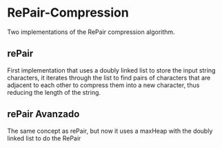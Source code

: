 # RePair-Compression
Two implementations of the RePair compression algorithm.
## rePair
First implementation that uses a doubly linked list to store the input string characters, it iterates through the list to find pairs of characters that are adjacent to each other to compress them into a new character, thus reducing the length of the string.

## rePair Avanzado
The same concept as rePair, but now it uses a maxHeap with the doubly linked list to do the RePair
